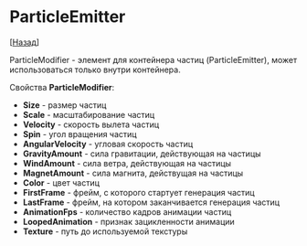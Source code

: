 # ParticleEmitter

[[Назад](@MenuBar.MenuCreate)]

ParticleModifier - элемент для контейнера частиц (ParticleEmitter), может использоваться только внутри контейнера.

Свойства **ParticleModifier**:

* **Size** - размер частиц
* **Scale** - масштабирование частиц
* **Velocity** - скорость вылета частиц
* **Spin** - угол вращения частиц
* **AngularVelocity** - угловая скорость частиц
* **GravityAmount** - сила гравитации, действующая на частицы
* **WindAmount** - сила ветра, действующая на частицы
* **MagnetAmount** - сила магнита, действущая на частицы
* **Color** - цвет частиц
* **FirstFrame** - фрейм, с которого стартует генерация частиц
* **LastFrame** - фрейм, на котором заканчивается генерация частиц
* **AnimationFps** - количество кадров анимации частиц
* **LoopedAnimation** - признак зацикленности анимации
* **Texture** - путь до используемой текстуры

